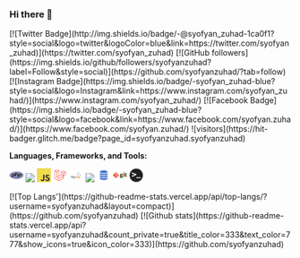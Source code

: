 ### Hi there 👋

<div align="centre">
[![Twitter Badge](http://img.shields.io/badge/-@syofyan_zuhad-1ca0f1?style=social&logo=twitter&logoColor=blue&link=https://twitter.com/syofyan_zuhad)](https://twitter.com/syofyan_zuhad)
[![GitHub followers](https://img.shields.io/github/followers/syofyanzuhad?label=Follow&style=social)](https://github.com/syofyanzuhad/?tab=follow)
[![Instagram Badge](https://img.shields.io/badge/-syofyan_zuhad-blue?style=social&logo=Instagram&link=https://www.instagram.com/syofyan_zuhad/)](https://www.instagram.com/syofyan_zuhad/) 
[![Facebook Badge](https://img.shields.io/badge/-syofyan_zuhad-blue?style=social&logo=facebook&link=https://www.facebook.com/syofyan.zuhad/)](https://www.facebook.com/syofyan.zuhad/) 
![visitors](https://hit-badger.glitch.me/badge?page_id=syofyanzuhad.syofyanzuhad)
 </div>

**Languages, Frameworks, and Tools:**  

<code><img height="25" src="https://raw.githubusercontent.com/github/explore/80688e429a7d4ef2fca1e82350fe8e3517d3494d/topics/php/php.png"></code>
<code><img height="25" src="https://www.zend.com/sites/zend/files/image/2019-09/logo-codeigniter.jpg"></code>
<code><img height="25" src="https://raw.githubusercontent.com/github/explore/80688e429a7d4ef2fca1e82350fe8e3517d3494d/topics/javascript/javascript.png"></code>
<code><img height="25" src="https://raw.githubusercontent.com/github/explore/56a826d05cf762b2b50ecbe7d492a839b04f3fbf/topics/laravel/laravel.png"></code>
<code><img height="25" src="https://raw.githubusercontent.com/github/explore/80688e429a7d4ef2fca1e82350fe8e3517d3494d/topics/mysql/mysql.png"></code>
<code><img height="25" src="https://code.visualstudio.com/assets/favicon.ico"></code>
<code><img height="25" src="https://raw.githubusercontent.com/github/explore/80688e429a7d4ef2fca1e82350fe8e3517d3494d/topics/sql/sql.png"></code>
<code><img height="25" src="https://raw.githubusercontent.com/github/explore/80688e429a7d4ef2fca1e82350fe8e3517d3494d/topics/git/git.png"></code>
<code><img height="25" src="https://raw.githubusercontent.com/github/explore/80688e429a7d4ef2fca1e82350fe8e3517d3494d/topics/terminal/terminal.png"></code>

<div width=100% height="200px">
 [![Top Langs'](https://github-readme-stats.vercel.app/api/top-langs/?username=syofyanzuhad&layout=compact)](https://github.com/syofyanzuhad)
[![Github stats](https://github-readme-stats.vercel.app/api?username=syofyanzuhad&count_private=true&title_color=333&text_color=777&show_icons=true&icon_color=333)](https://github.com/syofyanzuhad)
</div

